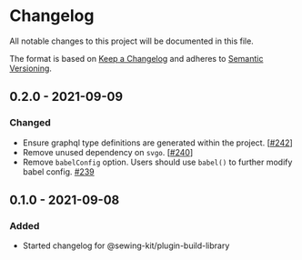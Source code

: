 # Changelog

All notable changes to this project will be documented in this file.

The format is based on [Keep a Changelog](http://keepachangelog.com/en/1.0.0/)
and adheres to [Semantic Versioning](http://semver.org/spec/v2.0.0.html).

<!-- ## Unreleased -->

## 0.2.0 - 2021-09-09

### Changed

- Ensure graphql type definitions are generated within the project. [[#242](https://github.com/Shopify/loom/pull/242)]
- Remove unused dependency on `svgo`. [[#240](https://github.com/Shopify/loom/pull/240)]
- Remove `babelConfig` option. Users should use `babel()` to further modify babel config. [#239](https://github.com/Shopify/loom/pull/239)

## 0.1.0 - 2021-09-08

### Added

- Started changelog for @sewing-kit/plugin-build-library
